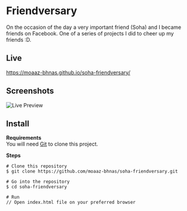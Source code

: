 # Friendversary
On the occasion of the day a very important friend (Soha) and I became friends on Facebook. One of a series of projects I did to cheer up my friends :D.

## Live
https://moaaz-bhnas.github.io/soha-friendversary/

## Screenshots
![Live Preview](https://media.giphy.com/media/OQHvOQ6oVB6m8rcmdd/giphy.gif)

## Install
<b>Requirements</b>  
You will need [Git](https://git-scm.com/) to clone this project.  

<b>Steps</b>
```
# Clone this repository
$ git clone https://github.com/moaaz-bhnas/soha-friendversary.git

# Go into the repository
$ cd soha-friendversary

# Run
// Open index.html file on your preferred browser
```
